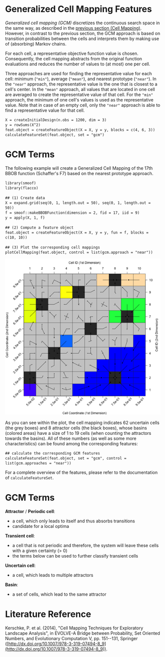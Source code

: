 # Generalized Cell Mapping Features

*Generalized cell mapping (GCM)* discretizes the continuous search space in the same way, as described in the [previous section (Cell Mapping)](cm.md).
However, in contrast to the previous section, the GCM approach is based on transition probabilities between the cells and interprets them by making use of (absorbing) Markov chains.

For each cell, a representative objective function value is chosen. Consequently, the cell mapping abstracts from the original function evaluations and reduces the number of values to (at most) one per cell.

Three approaches are used for finding the representative value for each cell: minimum (`"min"`), average (`"mean"`), and nearest prototype (`"near"`). In the `"near"` approach, the representative value is the one that is closest to a cell's center. In the `"mean"` approach, all values that are located in one cell are averaged to create the representative value of that cell. For the `"min"` approach, the minimum of one cell's values is used as the representative value.
Note that in case of an empty cell, only the `"near"` approach is able to find a representative value for that cell.

```{r}
X = createInitialDesign(n.obs = 1200, dim = 3)
y = rowSums(X^2)
feat.object = createFeatureObject(X = X, y = y, blocks = c(4, 6, 3))
calculateFeatureSet(feat.object, set = "gcm")
```

# GCM Terms

The following example will create a Generalized Cell Mapping of the 17th BBOB function (Schaffer's F7) based on the nearest prototype approach.

```{r}
library(smoof)
library(flacco)

## (1) Create data
X = expand.grid(seq(0, 1, length.out = 50), seq(0, 1, length.out = 50))
f = smoof::makeBBOBFunction(dimension = 2, fid = 17, iid = 9)
y = apply(X, 1, f)

## (2) Compute a feature object
feat.object = createFeatureObject(X = X, y = y, fun = f, blocks = c(10, 10))

## (3) Plot the corresponding cell mappings
plotCellMapping(feat.object, control = list(gcm.approach = "near"))
```

![Cell Mapping](example_cm.png)

As you can see within the plot, the cell mapping indicates 62 uncertain cells (the grey boxes) and 8 attractor cells (the black boxes), whose basins (colored areas) have a size of 1 to 19 cells (when counting the attractors towards the basins). All of these numbers (as well as some more characteristics) can be found among the corresponding features:

```{r}
## calculate the corresponding GCM features
calculateFeatureSet(feat.object, set = "gcm", control = list(gcm.approaches = "near"))
```

For a complete overview of the features, please refer to the documentation of `calculateFeatureSet`.

# GCM Terms

**Attractor** / **Periodic cell**:

- a cell, which only leads to itself and thus absorbs transitions
- candidate for a local optima

**Transient cell**:

- a cell that is not periodic and therefore, the system will leave these cells with a given certainty (> 0)
- the terms below can be used to further classify transient cells

**Uncertain cell**:

- a cell, which leads to multiple attractors

**Basin**:

- a set of cells, which lead to the same attractor

# Literature Reference
Kerschke, P. et al. (2014), "Cell Mapping Techniques for Exploratory Landscape Analysis", in EVOLVE-A Bridge between Probability, Set Oriented Numbers, and Evolutionary Computation V, pp. 151--131, Springer ([http://dx.doi.org/10.1007/978-3-319-07494-8_9](http://dx.doi.org/10.1007/978-3-319-07494-8_9)).